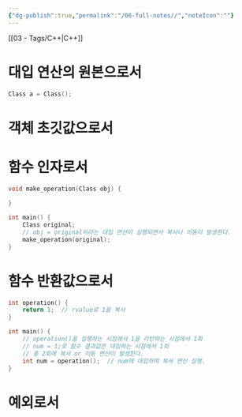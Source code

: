 ```yaml
---
{"dg-publish":true,"permalink":"/06-full-notes//","noteIcon":""}
---
```


[[03 - Tags/C++\|C++]] 
# 대입 연산의 원본으로서
``` cpp
Class a = Class();
```

# 객체 초깃값으로서

# 함수 인자로서
``` cpp
void make_operation(Class obj) {
	
}

int main() {
	Class original;
	// obj = original이라는 대입 연산이 실행되면서 복사나 이동이 발생한다.
	make_operation(original);
}
```

# 함수 반환값으로서
``` cpp
int operation() {
	return 1;  // rvalue로 1을 복사
}

int main() {
	// operation()을 실행하는 시점에서 1을 리턴하는 시점에서 1회
	// num = 1;로 함수 결과값은 대입하는 시점에서 1회
	// 총 2회에 복사 or 이동 연산이 발생한다.
	int num = operation();  // num에 대입하며 복사 연산 실행.
}
```

# 예외로서